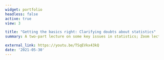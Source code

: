 ```yaml
---
widget: portfolio
headless: false
active: true
view: 3

title: "Getting the basics right: Clarifying doubts about statistics"
summary: A two-part lecture on some key issues in statistics; Zoom lecture given to MA students in July, 2020.

external_link: https://youtu.be/TSqEVkx43kQ
date: '2021-05-30'
---
```

